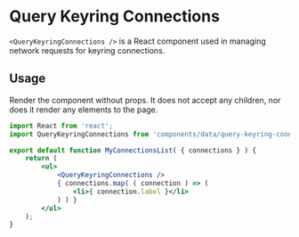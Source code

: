 # Query Keyring Connections

`<QueryKeyringConnections />` is a React component used in managing network requests for keyring connections.

## Usage

Render the component without props. It does not accept any children, nor does it render any elements to the page.

```jsx
import React from 'react';
import QueryKeyringConnections from 'components/data/query-keyring-connections';

export default function MyConnectionsList( { connections } ) {
	return (
		<ul>
			<QueryKeyringConnections />
			{ connections.map( ( connection ) => (
				<li>{ connection.label }</li>
			) ) }
		</ul>
	);
}
```
